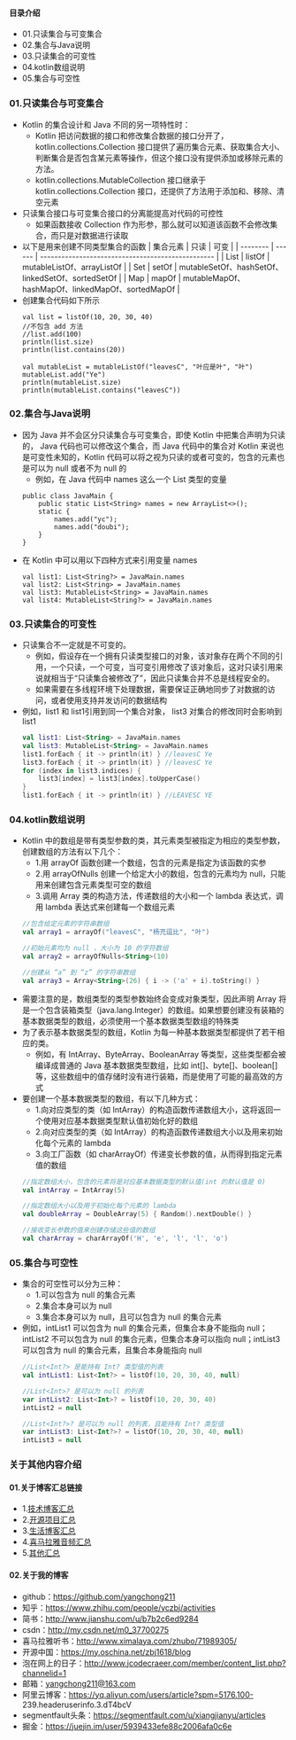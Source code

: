 #### 目录介绍
- 01.只读集合与可变集合
- 02.集合与Java说明
- 03.只读集合的可变性
- 04.kotlin数组说明
- 05.集合与可空性



### 01.只读集合与可变集合
- Kotlin 的集合设计和 Java 不同的另一项特性时：
    - Kotlin 把访问数据的接口和修改集合数据的接口分开了，kotlin.collections.Collection 接口提供了遍历集合元素、获取集合大小、判断集合是否包含某元素等操作，但这个接口没有提供添加或移除元素的方法。
    - kotlin.collections.MutableCollection 接口继承于 kotlin.collections.Collection 接口，还提供了方法用于添加和、移除、清空元素
- 只读集合接口与可变集合接口的分离能提高对代码的可控性
    - 如果函数接收 Collection 作为形参，那么就可以知道该函数不会修改集合，而只是对数据进行读取
- 以下是用来创建不同类型集合的函数
    | 集合元素 | 只读   | 可变                                              |
    | -------- | ------ | ------------------------------------------------- |
    | List     | listOf | mutableListOf、arrayListOf                        |
    | Set      | setOf  | mutableSetOf、hashSetOf、linkedSetOf、sortedSetOf |
    | Map      | mapOf  | mutableMapOf、hashMapOf、linkedMapOf、sortedMapOf |
- 创建集合代码如下所示
    ```
    val list = listOf(10, 20, 30, 40)
    //不包含 add 方法
    //list.add(100)
    println(list.size)
    println(list.contains(20))
    
    val mutableList = mutableListOf("leavesC", "叶应是叶", "叶")
    mutableList.add("Ye")
    println(mutableList.size)
    println(mutableList.contains("leavesC"))
    ```



### 02.集合与Java说明
- 因为 Java 并不会区分只读集合与可变集合，即使 Kotlin 中把集合声明为只读的， Java 代码也可以修改这个集合，而 Java 代码中的集合对 Kotlin 来说也是可变性未知的，Kotlin 代码可以将之视为只读的或者可变的，包含的元素也是可以为 null 或者不为 null 的
    - 例如，在 Java 代码中 names 这么一个 List<String> 类型的变量
    ```
    public class JavaMain {
        public static List<String> names = new ArrayList<>();
        static {
            names.add("yc");
            names.add("doubi");
        }
    }
    ```
- 在 Kotlin 中可以用以下四种方式来引用变量 names 
    ```
    val list1: List<String?> = JavaMain.names
    val list2: List<String> = JavaMain.names
    val list3: MutableList<String> = JavaMain.names
    val list4: MutableList<String?> = JavaMain.names
    ```



### 03.只读集合的可变性
- 只读集合不一定就是不可变的。
    - 例如，假设存在一个拥有只读类型接口的对象，该对象存在两个不同的引用，一个只读，一个可变，当可变引用修改了该对象后，这对只读引用来说就相当于“只读集合被修改了”，因此只读集合并不总是线程安全的。
    - 如果需要在多线程环境下处理数据，需要保证正确地同步了对数据的访问，或者使用支持并发访问的数据结构
- 例如，list1 和 list1引用到同一个集合对象， list3 对集合的修改同时会影响到 list1
    ``` kotlin
    val list1: List<String> = JavaMain.names
    val list3: MutableList<String> = JavaMain.names
    list1.forEach { it -> println(it) } //leavesC Ye
    list3.forEach { it -> println(it) } //leavesC Ye
    for (index in list3.indices) {
        list3[index] = list3[index].toUpperCase()
    }
    list1.forEach { it -> println(it) } //LEAVESC YE
    ```


### 04.kotlin数组说明
- Kotlin 中的数组是带有类型参数的类，其元素类型被指定为相应的类型参数，创建数组的方法有以下几个：
    - 1.用 arrayOf 函数创建一个数组，包含的元素是指定为该函数的实参
    - 2.用 arrayOfNulls 创建一个给定大小的数组，包含的元素均为 null，只能用来创建包含元素类型可空的数组
    - 3.调用 Array 类的构造方法，传递数组的大小和一个 lambda 表达式，调用 lambda 表达式来创建每一个数组元素
    ``` kotlin
    //包含给定元素的字符串数组
    val array1 = arrayOf("leavesC", "杨充逗比", "叶")
    
    //初始元素均为 null ，大小为 10 的字符数组
    val array2 = arrayOfNulls<String>(10)
    
    //创建从 “a” 到 “z” 的字符串数组
    val array3 = Array<String>(26) { i -> ('a' + i).toString() }
    ```
- 需要注意的是，数组类型的类型参数始终会变成对象类型，因此声明 Array<Int> 将是一个包含装箱类型（java.lang.Integer）的数组。如果想要创建没有装箱的基本数据类型的数组，必须使用一个基本数据类型数组的特殊类
- 为了表示基本数据类型的数组，Kotlin 为每一种基本数据类型都提供了若干相应的类。
    - 例如，有 IntArray、ByteArray、BooleanArray 等类型，这些类型都会被编译成普通的 Java 基本数据类型数组，比如 int[]、byte[]、boolean[] 等，这些数组中的值存储时没有进行装箱，而是使用了可能的最高效的方式
- 要创建一个基本数据类型的数组，有以下几种方式：
    - 1.向对应类型的类（如 IntArray）的构造函数传递数组大小，这将返回一个使用对应基本数据类型默认值初始化好的数组
    - 2.向对应类型的类（如 IntArray）的构造函数传递数组大小以及用来初始化每个元素的 lambda
    - 3.向工厂函数（如 charArrayOf）传递变长参数的值，从而得到指定元素值的数组
    ``` kotlin
    //指定数组大小，包含的元素将是对应基本数据类型的默认值(int 的默认值是 0)
    val intArray = IntArray(5)
    
    //指定数组大小以及用于初始化每个元素的 lambda
    val doubleArray = DoubleArray(5) { Random().nextDouble() }
    
    //接收变长参数的值来创建存储这些值的数组
    val charArray = charArrayOf('H', 'e', 'l', 'l', 'o')
    ```


### 05.集合与可空性
- 集合的可空性可以分为三种：
    - 1.可以包含为 null 的集合元素
    - 2.集合本身可以为 null
    - 3.集合本身可以为 null，且可以包含为 null 的集合元素
- 例如，intList1 可以包含为 null 的集合元素，但集合本身不能指向 null；intList2 不可以包含为 null 的集合元素，但集合本身可以指向 null；intList3 可以包含为 null 的集合元素，且集合本身能指向 null
    ``` kotlin
    //List<Int?> 是能持有 Int? 类型值的列表
    val intList1: List<Int?> = listOf(10, 20, 30, 40, null)
    
    //List<Int>? 是可以为 null 的列表
    var intList2: List<Int>? = listOf(10, 20, 30, 40)
    intList2 = null
    
    //List<Int?>? 是可以为 null 的列表，且能持有 Int? 类型值
    var intList3: List<Int?>? = listOf(10, 20, 30, 40, null)
    intList3 = null
    ```







### 关于其他内容介绍
#### 01.关于博客汇总链接
- 1.[技术博客汇总](https://www.jianshu.com/p/614cb839182c)
- 2.[开源项目汇总](https://blog.csdn.net/m0_37700275/article/details/80863574)
- 3.[生活博客汇总](https://blog.csdn.net/m0_37700275/article/details/79832978)
- 4.[喜马拉雅音频汇总](https://www.jianshu.com/p/f665de16d1eb)
- 5.[其他汇总](https://www.jianshu.com/p/53017c3fc75d)



#### 02.关于我的博客
- github：https://github.com/yangchong211
- 知乎：https://www.zhihu.com/people/yczbj/activities
- 简书：http://www.jianshu.com/u/b7b2c6ed9284
- csdn：http://my.csdn.net/m0_37700275
- 喜马拉雅听书：http://www.ximalaya.com/zhubo/71989305/
- 开源中国：https://my.oschina.net/zbj1618/blog
- 泡在网上的日子：http://www.jcodecraeer.com/member/content_list.php?channelid=1
- 邮箱：yangchong211@163.com
- 阿里云博客：https://yq.aliyun.com/users/article?spm=5176.100- 239.headeruserinfo.3.dT4bcV
- segmentfault头条：https://segmentfault.com/u/xiangjianyu/articles
- 掘金：https://juejin.im/user/5939433efe88c2006afa0c6e





